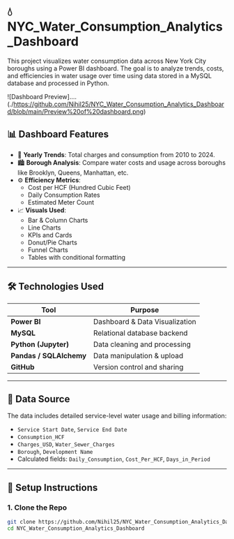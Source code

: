 # 💧NYC_Water_Consumption_Analytics_Dashboard

This project visualizes water consumption data across New York City boroughs using a Power BI dashboard. The goal is to analyze trends, costs, and efficiencies in water usage over time using data stored in a MySQL database and processed in Python.

![Dashboard Preview]....(./https://github.com/Nihil25/NYC_Water_Consumption_Analytics_Dashboard/blob/main/Preview%20of%20dashboard.png)



## 📊 Dashboard Features

- 📅 **Yearly Trends**: Total charges and consumption from 2010 to 2024.
- 🏙️ **Borough Analysis**: Compare water costs and usage across boroughs like Brooklyn, Queens, Manhattan, etc.
- ⚙️ **Efficiency Metrics**:
  - Cost per HCF (Hundred Cubic Feet)
  - Daily Consumption Rates
  - Estimated Meter Count
- 📈 **Visuals Used**:
  - Bar & Column Charts
  - Line Charts
  - KPIs and Cards
  - Donut/Pie Charts
  - Funnel Charts
  - Tables with conditional formatting

---

## 🛠️ Technologies Used

| Tool           | Purpose                         |
|----------------|----------------------------------|
| **Power BI**   | Dashboard & Data Visualization  |
| **MySQL**      | Relational database backend     |
| **Python (Jupyter)** | Data cleaning and processing |
| **Pandas / SQLAlchemy** | Data manipulation & upload |
| **GitHub**     | Version control and sharing     |

---

## 🧪 Data Source

The data includes detailed service-level water usage and billing information:
- `Service Start Date`, `Service End Date`
- `Consumption_HCF`
- `Charges_USD`, `Water_Sewer_Charges`
- `Borough`, `Development Name`
- Calculated fields: `Daily_Consumption`, `Cost_Per_HCF`, `Days_in_Period`

---

## 🚀 Setup Instructions

### 1. Clone the Repo

```bash
git clone https://github.com/Nihil25/NYC_Water_Consumption_Analytics_Dashboard.git
cd NYC_Water_Consumption_Analytics_Dashboard
